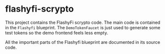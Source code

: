 # flashyfi-scrypto

This project contains the FlashyFi scrypto code. The main code is contained in the `Flashyfi` blueprint. The
`DemoTokenFaucet` is just used to generate some test tokens so the demo frontend feels less empty.

All the important parts of the Flashyfi blueprint are documented in its source code.